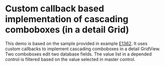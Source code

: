 # Custom callback based implementation of cascading comboboxes (in a detail Grid)


<p>This demo is based on the sample provided in example <a href="https://www.devexpress.com/Support/Center/p/E1362">E1362</a>. It uses custom callbacks to implement cascading comboboxes in a detail GridView. Two comboboxes edit two database fields. The value list in a depended control is filtered based on the value selected in master control.</p>

<br/>



